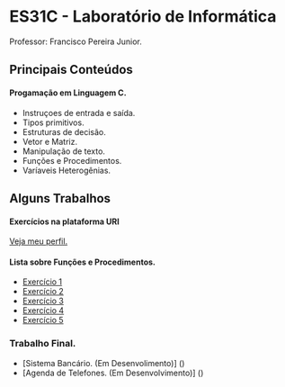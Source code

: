 # ES31C - Laboratório de Informática
Professor: Francisco Pereira Junior.

## Principais Conteúdos

#### Progamação em Linguagem C.
* Instruçoes de entrada e saída.
* Tipos primitivos.
* Estruturas de decisão.
* Vetor e Matriz.
* Manipulação de texto.
* Funções e Procedimentos.
* Varíaveis Heterogênias.


## Alguns Trabalhos

#### Exercícios na plataforma URI
[Veja meu perfil.](https://www.urionlinejudge.com.br/judge/pt/profile/337238)

#### Lista sobre Funções e Procedimentos.
* [Exercício 1]()
* [Exercício 2]()
* [Exercício 3]()
* [Exercício 4]()
* [Exercício 5]()

### Trabalho Final.
* [Sistema Bancário. (Em Desenvolimento)] ()
* [Agenda de Telefones. (Em Desenvolvimento)] ()
